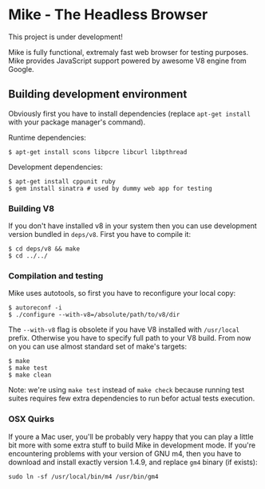 # Mike - The Headless Browser

This project is under development!

Mike is fully functional, extremaly fast web browser for testing purposes. Mike provides
JavaScript support powered by awesome V8 engine from Google.

## Building development environment

Obviously first you have to install dependencies (replace `apt-get install` with your
package manager's command).

Runtime dependencies:

    $ apt-get install scons libpcre libcurl libpthread

Development dependencies:
    
    $ apt-get install cppunit ruby
    $ gem install sinatra # used by dummy web app for testing

### Building V8

If you don't have installed v8 in your system then you can use development version
bundled in `deps/v8`. First you have to compile it:

    $ cd deps/v8 && make
    $ cd ../../
    
### Compilation and testing

Mike uses autotools, so first you have to reconfigure your local copy:
  
    $ autoreconf -i
    $ ./configure --with-v8=/absolute/path/to/v8/dir
    
The `--with-v8` flag is obsolete if you have V8 installed with `/usr/local` prefix.
Otherwise you have to specify full path to your V8 build. From now on you can use almost
standard set of make's targets:
    
    $ make
    $ make test
    $ make clean

Note: we're using `make test` instead of `make check` because running test suites
requires few extra dependencies to run befor actual tests execution.
    
### OSX Quirks

If youre a Mac user, you'll be probably very happy that you can play a little bit more
with some extra stuff to build Mike in development mode. If you're encountering problems
with your version of GNU m4, then you have to download and install exactly version 1.4.9,
and replace `gm4` binary (if exists): 

    sudo ln -sf /usr/local/bin/m4 /usr/bin/gm4

